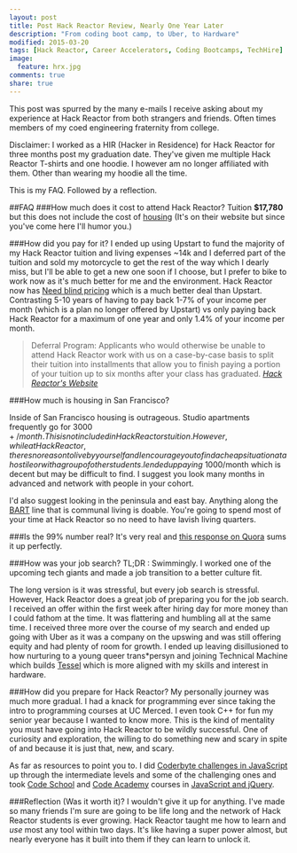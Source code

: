 ```yaml
---
layout: post
title: Post Hack Reactor Review, Nearly One Year Later
description: "From coding boot camp, to Uber, to Hardware"
modified: 2015-03-20
tags: [Hack Reactor, Career Accelerators, Coding Bootcamps, TechHire]
image:
  feature: hrx.jpg
comments: true
share: true
---
```



This post was spurred by the many e-mails I receive asking about my experience at Hack Reactor from both strangers and friends. Often times members of my coed engineering fraternity from college.

Disclaimer: I worked as a HIR (Hacker in Residence) for Hack Reactor for three months post my graduation date. They've given me multiple Hack Reactor T-shirts and one hoodie. I however am no longer affiliated with them. Other than wearing my hoodie all the time.

This is my FAQ. Followed by a reflection.

##FAQ
###How much does it cost to attend Hack Reactor?
Tuition **$17,780** but this does not include the cost of [housing](#how-much-is-housing-in-sf?)
(It's on their website but since you've come here I'll humor you.)

###How did you pay for it?
I ended up using Upstart to fund the majority of my Hack Reactor tuition and living expenses ~14k and I deferred part of the tuition and sold my motorcycle to get the rest of the way which I dearly miss, but I'll be able to get a new one soon if I choose, but I prefer to bike to work now as it's much better for me and the environment. Hack Reactor now has [Need blind pricing](http://www.hackreactor.com/blog/announcing-need-blind-admissions-for-hack-reactors-remote-beta-immersion-program) which is a much better deal than Upstart. Contrasting 5-10 years of having to pay back 1-7% of your income per month (which is a plan no longer offered by Upstart) vs only paying back Hack Reactor for a maximum of one year and only 1.4% of your income per month.

>Deferral Program: Applicants who would otherwise be unable to attend Hack Reactor work with us on a case-by-case basis to split their tuition into installments that allow you to finish paying a portion of your tuition up to six months after your class has graduated. <cite> [Hack Reactor's Website](http://www.hackreactor.com/program/#yui_3_17_2_1_1426632728607_265) <cite>


###How much is housing in San Francisco?

Inside of San Francisco housing is outrageous. Studio apartments frequently go for $3000+/month. This is not included in Hack Reactors tuition. However, while at Hack Reactor, theres no reason to live by yourself and I encourage you to find a cheap situation at a hostile or with a group of other students. I ended up paying ~$1000/month which is decent but may be difficult to find. I suggest you look many months in advanced and network with people in your cohort.

I'd also suggest looking in the peninsula and east bay. Anything along the [BART](http://www.bart.gov/schedules/bystation) line that is communal living is doable. You're going to spend most of your time at Hack Reactor so no need to have lavish living quarters.

###Is the 99% number real?
It's very real and [this response on Quora](http://www.quora.com/What-are-some-suspected-reasons-why-some-Hack-Reactor-graduates-the-2-are-unable-to-find-software-engineering-jobs-upon-graduation) sums it up perfectly.

###How was your job search?
TL;DR : Swimmingly. I worked one of the upcoming tech giants and made a job transition to a better culture fit.

The long version is it was stressful, but every job search is stressful. However, Hack Reactor does a great job of preparing you for the job search. I received an offer within the first week after hiring day for more money than I could fathom at the time. It was flattering and humbling all at the same time. I received three more over the course of my search and ended up going with Uber as it was a company on the upswing and was still offering equity and had plenty of room for growth. I ended up leaving disillusioned to how nurturing to a young queer trans*persyn and joining Technical Machine which builds [Tessel](https://tessel.io) which is more aligned with my skills and interest in hardware.

###How did you prepare for Hack Reactor?
My personally journey was much more gradual. I had a knack for programming ever since taking the intro to programming courses at UC Merced. I even took C++ for fun my senior year because I wanted to know more. This is the kind of mentality you must have going into Hack Reactor to be wildly successful. One of curiosity and exploration, the willing to do something new and scary in spite of and because it is just that, new, and scary.

As far as resources to point you to. I did [Coderbyte challenges in JavaScript](http://coderbyte.com/CodingArea/Challenges) up through the intermediate levels and some of the challenging ones and took [Code School](https://www.codeschool.com/paths/javascript#jquery-basics) and [Code Academy](http://www.codecademy.com/tracks/javascript) courses in [JavaScript and jQuery](https://www.codeschool.com/paths/javascript#jquery-basics).

###Reflection (Was it worth it)?
I wouldn't give it up for anything. I've made so many friends I'm sure are going to be life long and the network of Hack Reactor students is ever growing. Hack Reactor taught me how to learn and *use* most any tool within two days. It's like having a super power almost, but nearly everyone has it built into them if they can learn to unlock it.
